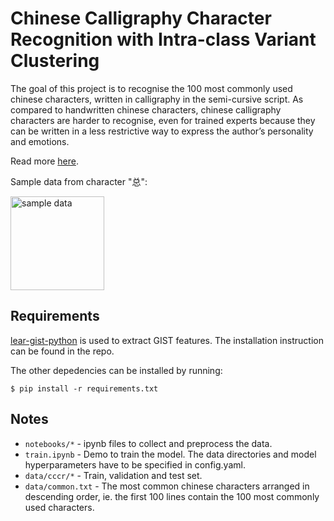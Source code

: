 # Chinese Calligraphy Character Recognition with Intra-class Variant Clustering

The goal of this project is to recognise the 100 most commonly used chinese characters, written in calligraphy in the semi-cursive script. As compared to handwritten chinese characters, chinese calligraphy characters are harder to recognise, even for trained experts because they can be written in a less restrictive way to express the author’s personality and emotions.

Read more [here](https://kahxuan.github.io/html/projects/cccr.html).

Sample data from character "总":

<img alt="sample data" src="https://github.com/kahxuan/chinese-calligraphy-recognition/blob/main/images/sample_data.png" height="150" />

## Requirements

[lear-gist-python](https://github.com/whitphx/lear-gist-python) is used to extract GIST features. The installation instruction can be found in the repo.

The other depedencies can be installed by running:
```
$ pip install -r requirements.txt
```

## Notes

* `notebooks/*` - ipynb files to collect and preprocess the data.
* `train.ipynb` - Demo to train the model. The data directories and model hyperparameters have to be specified in config.yaml.
* `data/cccr/*` - Train, validation and test set.
* `data/common.txt` - The most common chinese characters arranged in descending order, ie. the first 100 lines contain the 100 most commonly used characters.
